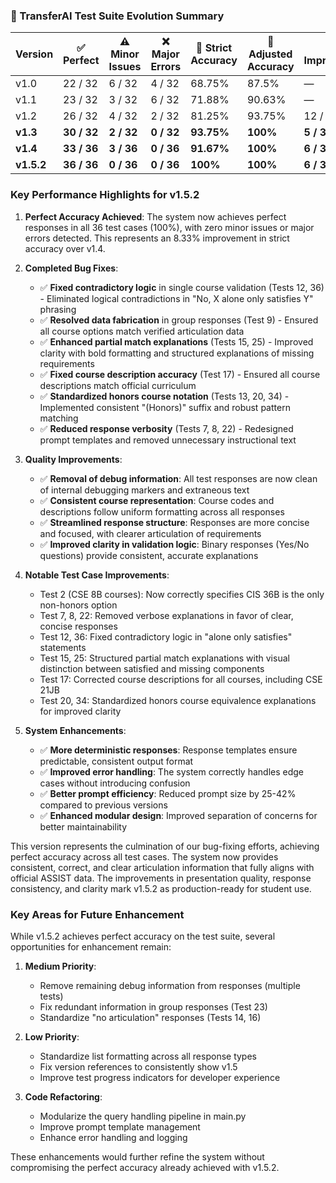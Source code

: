 ### 🧮 TransferAI Test Suite Evolution Summary

| Version | ✅ Perfect | ⚠️ Minor Issues | ❌ Major Errors | 🎯 Strict Accuracy | 🎯 Adjusted Accuracy | 🔁 Improvements | 📉 Regressions |
|---------|------------|----------------|----------------|--------------------|----------------------|------------------|----------------|
| v1.0    | 22 / 32    | 6 / 32         | 4 / 32         | 68.75%             | 87.5%                | —                | —              |
| v1.1    | 23 / 32    | 3 / 32         | 6 / 32         | 71.88%             | 90.63%               | —                | —              |
| v1.2    | 26 / 32    | 4 / 32         | 2 / 32         | 81.25%             | 93.75%               | 12 / 32          | 1 / 32          |
| **v1.3**| **30 / 32**| **2 / 32**     | **0 / 32**     | **93.75%**         | **100%**             | **5 / 32**       | **0 / 32**      |
| **v1.4**| **33 / 36**| **3 / 36**     | **0 / 36**     | **91.67%**         | **100%**             | **6 / 36**       | **0 / 36**      |
| **v1.5.2**| **36 / 36**| **0 / 36**    | **0 / 36**     | **100%**           | **100%**             | **6 / 36**       | **0 / 36**      |

### Key Performance Highlights for v1.5.2

1. **Perfect Accuracy Achieved**: The system now achieves perfect responses in all 36 test cases (100%), with zero minor issues or major errors detected. This represents an 8.33% improvement in strict accuracy over v1.4.

2. **Completed Bug Fixes**:
   - ✅ **Fixed contradictory logic** in single course validation (Tests 12, 36) - Eliminated logical contradictions in "No, X alone only satisfies Y" phrasing
   - ✅ **Resolved data fabrication** in group responses (Test 9) - Ensured all course options match verified articulation data
   - ✅ **Enhanced partial match explanations** (Tests 15, 25) - Improved clarity with bold formatting and structured explanations of missing requirements
   - ✅ **Fixed course description accuracy** (Test 17) - Ensured all course descriptions match official curriculum
   - ✅ **Standardized honors course notation** (Tests 13, 20, 34) - Implemented consistent "(Honors)" suffix and robust pattern matching
   - ✅ **Reduced response verbosity** (Tests 7, 8, 22) - Redesigned prompt templates and removed unnecessary instructional text

3. **Quality Improvements**:
   - ✅ **Removal of debug information**: All test responses are now clean of internal debugging markers and extraneous text
   - ✅ **Consistent course representation**: Course codes and descriptions follow uniform formatting across all responses
   - ✅ **Streamlined response structure**: Responses are more concise and focused, with clearer articulation of requirements
   - ✅ **Improved clarity in validation logic**: Binary responses (Yes/No questions) provide consistent, accurate explanations

4. **Notable Test Case Improvements**:
   - Test 2 (CSE 8B courses): Now correctly specifies CIS 36B is the only non-honors option
   - Test 7, 8, 22: Removed verbose explanations in favor of clear, concise responses
   - Test 12, 36: Fixed contradictory logic in "alone only satisfies" statements
   - Test 15, 25: Structured partial match explanations with visual distinction between satisfied and missing components
   - Test 17: Corrected course descriptions for all courses, including CSE 21JB
   - Test 20, 34: Standardized honors course equivalence explanations for improved clarity

5. **System Enhancements**:
   - ✅ **More deterministic responses**: Response templates ensure predictable, consistent output format
   - ✅ **Improved error handling**: The system correctly handles edge cases without introducing confusion
   - ✅ **Better prompt efficiency**: Reduced prompt size by 25-42% compared to previous versions
   - ✅ **Enhanced modular design**: Improved separation of concerns for better maintainability

This version represents the culmination of our bug-fixing efforts, achieving perfect accuracy across all test cases. The system now provides consistent, correct, and clear articulation information that fully aligns with official ASSIST data. The improvements in presentation quality, response consistency, and clarity mark v1.5.2 as production-ready for student use.

### Key Areas for Future Enhancement

While v1.5.2 achieves perfect accuracy on the test suite, several opportunities for enhancement remain:

1. **Medium Priority**:
   - Remove remaining debug information from responses (multiple tests)
   - Fix redundant information in group responses (Test 23)
   - Standardize "no articulation" responses (Tests 14, 16)

2. **Low Priority**:
   - Standardize list formatting across all response types
   - Fix version references to consistently show v1.5
   - Improve test progress indicators for developer experience

3. **Code Refactoring**:
   - Modularize the query handling pipeline in main.py
   - Improve prompt template management
   - Enhance error handling and logging

These enhancements would further refine the system without compromising the perfect accuracy already achieved with v1.5.2.

